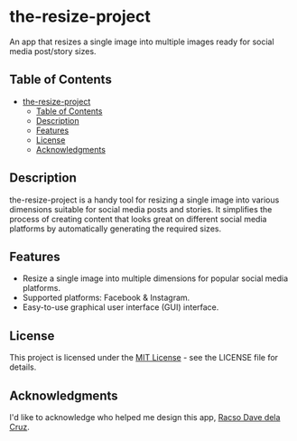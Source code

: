 # the-resize-project

An app that resizes a single image into multiple images ready for social media post/story sizes.

## Table of Contents
- [the-resize-project](#the-resize-project)
  - [Table of Contents](#table-of-contents)
  - [Description](#description)
  - [Features](#features)
  - [License](#license)
  - [Acknowledgments](#acknowledgments)

## Description

the-resize-project  is a handy tool for resizing a single image into various dimensions suitable for social media posts and stories. It simplifies the process of creating content that looks great on different social media platforms by automatically generating the required sizes.

## Features

- Resize a single image into multiple dimensions for popular social media platforms.
- Supported platforms: Facebook & Instagram.
- Easy-to-use graphical user interface (GUI) interface.

## License

This project is licensed under the [MIT License](LICENSE) - see the LICENSE file for details.

## Acknowledgments

I'd like to acknowledge who helped me design this app, [Racso Dave dela Cruz](https://www.linkedin.com/in/racsodave/).
